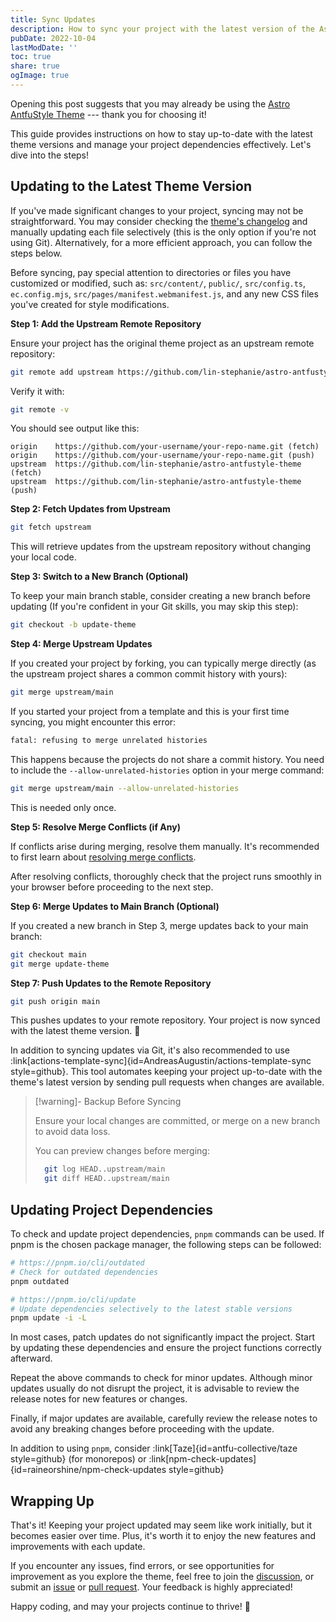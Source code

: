 ```yaml
---
title: Sync Updates
description: How to sync your project with the latest version of the Astro AntfuStyle Theme
pubDate: 2022-10-04
lastModDate: ''
toc: true
share: true
ogImage: true
---
```


Opening this post suggests that you may already be using the [Astro AntfuStyle Theme](https://github.com/lin-stephanie/astro-antfustyle-theme) --- thank you for choosing it! 

This guide provides instructions on how to stay up-to-date with the latest theme versions and manage your project dependencies effectively. Let's dive into the steps!

## Updating to the Latest Theme Version

If you've made significant changes to your project, syncing may not be straightforward. 
You may consider checking the [theme's changelog](../../changelog/) and manually updating each file selectively (this is the only option if you're not using Git). Alternatively, for a more efficient approach, you can follow the steps below.

Before syncing, pay special attention  to directories or files you have customized or modified, such as: `src/content/`, `public/`, `src/config.ts`, `ec.config.mjs`, `src/pages/manifest.webmanifest.js`, and any new CSS files you've created for style modifications.

**Step 1: Add the Upstream Remote Repository**

Ensure your project has the original theme project as an upstream remote repository:

```bash
git remote add upstream https://github.com/lin-stephanie/astro-antfustyle-theme.git
```

Verify it with:

```bash
git remote -v
```

You should see output like this:

```
origin    https://github.com/your-username/your-repo-name.git (fetch)
origin    https://github.com/your-username/your-repo-name.git (push)
upstream  https://github.com/lin-stephanie/astro-antfustyle-theme (fetch)
upstream  https://github.com/lin-stephanie/astro-antfustyle-theme (push)
```

**Step 2: Fetch Updates from Upstream**

```bash
git fetch upstream
```

This will retrieve updates from the upstream repository without changing your local code.

**Step 3: Switch to a New Branch (Optional)**

To keep your main branch stable, consider creating a new branch before updating (If you're confident in your Git skills, you may skip this step):

```bash
git checkout -b update-theme
```

**Step 4: Merge Upstream Updates**

If you created your project by forking, you can typically merge directly (as the upstream project shares a common commit history with yours):

```bash
git merge upstream/main
```

If you started your project from a template and this is your first time syncing, you might encounter this error:

```bash
fatal: refusing to merge unrelated histories
```

This happens because the projects do not share a commit history. You need to include the `--allow-unrelated-histories` option in your merge command:

```bash
git merge upstream/main --allow-unrelated-histories
```

This is needed only once.

**Step 5: Resolve Merge Conflicts  (if Any)**

If conflicts arise during merging, resolve them manually. It's recommended to first learn about [resolving merge conflicts](https://docs.github.com/en/pull-requests/collaborating-with-pull-requests/addressing-merge-conflicts).

After resolving conflicts, thoroughly check that the project runs smoothly in your browser before proceeding to the next step.

**Step 6: Merge Updates to Main Branch (Optional)**

If you created a new branch in Step 3, merge updates back to your main branch:

```bash
git checkout main
git merge update-theme
```

**Step 7: Push Updates to the Remote Repository**

```bash
git push origin main
```

This pushes updates to your remote repository. Your project is now synced with the latest theme version. 🎉

In addition to syncing updates via Git, it's also recommended to use :link[actions-template-sync]{id=AndreasAugustin/actions-template-sync style=github}. This tool automates keeping your project up-to-date with the theme's latest version by sending pull requests when changes are available.

> [!warning]- Backup Before Syncing
>
> Ensure your local changes are committed, or merge on a new branch to avoid data loss.
>
> You can preview changes before merging:
>
> ```bash
>   git log HEAD..upstream/main
>   git diff HEAD..upstream/main
>   ```

## Updating Project Dependencies

To check and update project dependencies, `pnpm` commands can be used. If pnpm is the chosen package manager, the following steps can be followed:

```bash
# https://pnpm.io/cli/outdated
# Check for outdated dependencies
pnpm outdated

# https://pnpm.io/cli/update
# Update dependencies selectively to the latest stable versions
pnpm update -i -L
```

In most cases, patch updates do not significantly impact the project. Start by updating these dependencies and ensure the project functions correctly afterward.

Repeat the above commands to check for minor updates. Although minor updates usually do not disrupt the project, it is advisable to review the release notes for new features or changes.

Finally, if major updates are available, carefully review the release notes to avoid any breaking changes before proceeding with the update.

In addition to using `pnpm`, consider :link[Taze]{id=antfu-collective/taze style=github} (for monorepos) or :link[npm-check-updates]{id=raineorshine/npm-check-updates style=github}

## Wrapping Up

That's it! Keeping your project updated may seem like work initially, but it becomes easier over time. Plus, it's worth it to enjoy the new features and improvements with each update.

If you encounter any issues, find errors, or see opportunities for improvement as you explore the theme, feel free to join the [discussion](https://github.com/lin-stephanie/astro-antfustyle-theme/discussions), or submit an [issue](https://github.com/lin-stephanie/astro-antfustyle-theme/issues) or [pull request](https://github.com/lin-stephanie/astro-antfustyle-theme/pulls). Your feedback is highly appreciated! 

Happy coding, and may your projects continue to thrive! 🚀


